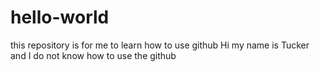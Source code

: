 # hello-world
this repository is for me to learn how to use github
Hi my name is Tucker and I do not know how to use the github

